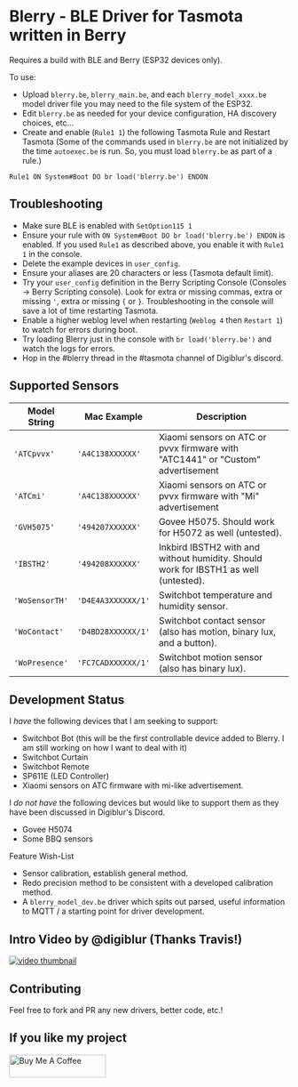 # Blerry - BLE Driver for Tasmota written in Berry

Requires a build with BLE and Berry (ESP32 devices only).

To use: 
- Upload `blerry.be`, `blerry_main.be`, and each `blerry_model_xxxx.be` model driver file you may need to the file system of the ESP32.
- Edit `blerry.be` as needed for your device configuration, HA discovery choices, etc...
- Create and enable (`Rule1 1`) the following Tasmota Rule and Restart Tasmota (Some of the commands used in `blerry.be` are not initialized by the time `autoexec.be` is run. So, you must load `blerry.be` as part of a rule.)
```
Rule1 ON System#Boot DO br load('blerry.be') ENDON
```

## Troubleshooting

- Make sure BLE is enabled with `SetOption115 1`
- Ensure your rule with `ON System#Boot DO br load('blerry.be') ENDON` is enabled. If you used `Rule1` as described above, you enable it with `Rule1 1` in the console.
- Delete the example devices in `user_config`.
- Ensure your aliases are 20 characters or less (Tasmota default limit).
- Try your `user_config` definition in the Berry Scripting Console (Consoles -> Berry Scripting console). Look for extra or missing commas, extra or missing `'`, extra or missing `{` or `}`. Troubleshooting in the console will save a lot of time restarting Tasmota.
- Enable a higher weblog level when restarting (`Weblog 4` then `Restart 1`) to watch for errors during boot.
- Try loading Blerry just in the console with `br load('blerry.be')` and watch the logs for errors.
- Hop in the #blerry thread in the #tasmota channel of Digiblur's discord.

## Supported Sensors

| Model String | Mac Example | Description |
| ------------ | ----------- | ----------- |
| `'ATCpvvx'` | `'A4C138XXXXXX'` | Xiaomi sensors on ATC or pvvx firmware with "ATC1441" or "Custom" advertisement  |
| `'ATCmi'` | `'A4C138XXXXXX'` | Xiaomi sensors on ATC or pvvx firmware with "Mi" advertisement  |
| `'GVH5075'` | `'494207XXXXXX'` | Govee H5075. Should work for H5072 as well (untested). |
| `'IBSTH2'` | `'494208XXXXXX'` | Inkbird IBSTH2 with and without humidity. Should work for IBSTH1 as well (untested). |
| `'WoSensorTH'` | `'D4E4A3XXXXXX/1'` | Switchbot temperature and humidity sensor. |
| `'WoContact'` | `'D4BD28XXXXXX/1'` | Switchbot contact sensor (also has motion, binary lux, and a button). |
| `'WoPresence'` | `'FC7CADXXXXXX/1'` | Switchbot motion sensor (also has binary lux). |

## Development Status

I *have* the following devices that I am seeking to support:
- Switchbot Bot (this will be the first controllable device added to Blerry. I am still working on how I want to deal with it)
- Switchbot Curtain
- Switchbot Remote
- SP611E (LED Controller)
- Xiaomi sensors on ATC firmware with mi-like advertisement.
  
I *do not have* the following devices but would like to support them as they have been discussed in Digiblur's Discord.
- Govee H5074
- Some BBQ sensors

Feature Wish-List
- Sensor calibration, establish general method.
- Redo precision method to be consistent with a developed calibration method.
- A `blerry_model_dev.be` driver which spits out parsed, useful information to MQTT / a starting point for driver development.

## Intro Video by @digiblur (Thanks Travis!)

[![video thumbnail](http://img.youtube.com/vi/oJmDRkKnzFc/0.jpg)](http://www.youtube.com/watch?v=oJmDRkKnzFc "Tasmota ESP32 Bluetooth Blerry How To - Temperatures into Home Assistant")

## Contributing

Feel free to fork and PR any new drivers, better code, etc.!

## If you like my project

<a href="https://www.buymeacoffee.com/tonyfav" target="_blank"><img src="https://cdn.buymeacoffee.com/buttons/default-orange.png" alt="Buy Me A Coffee" height="41" width="174"></a>
